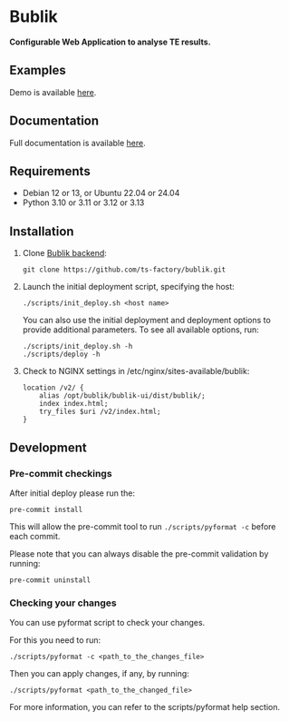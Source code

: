 [SPDX-License-Identifier: Apache-2.0]::
[Copyright (C) 2016-2023 OKTET Labs Ltd. All rights reserved.]::

# Bublik

**Configurable Web Application to analyse TE results.**

## Examples

Demo is available [here](https://ts-factory.io/bublik/).

## Documentation

Full documentation is available [here](https://ts-factory.github.io/bublik-release/).

## Requirements

- Debian 12 or 13, or Ubuntu 22.04 or 24.04
- Python 3.10 or 3.11 or 3.12 or 3.13

## Installation
1. Clone [Bublik backend](https://github.com/ts-factory/bublik.git):
    ```
    git clone https://github.com/ts-factory/bublik.git
    ```
2. Launch the initial deployment script, specifying the host:
    ```
    ./scripts/init_deploy.sh <host name>
    ```
    You can also use the initial deployment and deployment options to provide additional parameters.
    To see all available options, run:
    ```
    ./scripts/init_deploy.sh -h
    ./scripts/deploy -h
    ```
3. Check to NGINX settings in /etc/nginx/sites-available/bublik:

    ```
    location /v2/ {
        alias /opt/bublik/bublik-ui/dist/bublik/;
        index index.html;
        try_files $uri /v2/index.html;
    }
    ```

## Development

### Pre-commit checkings

After initial deploy please run the:
```
pre-commit install
```
This will allow the pre-commit tool to run `./scripts/pyformat -c` before each
commit.

Please note that you can always disable the pre-commit validation by running:
```
pre-commit uninstall
```

### Checking your changes

You can use pyformat script to check your changes.

For this you need to run:
```
./scripts/pyformat -c <path_to_the_changes_file>
```

Then you can apply changes, if any, by running:
```
./scripts/pyformat <path_to_the_changed_file>
```

For more information, you can refer to the scripts/pyformat help section.
